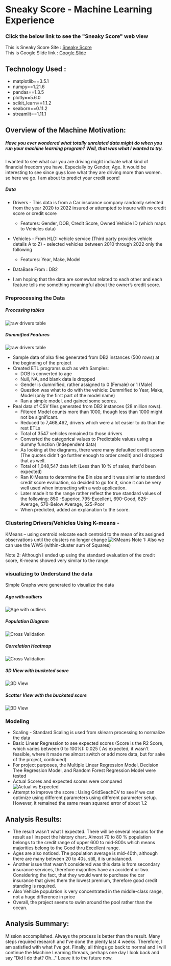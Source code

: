 # Sneaky Score - Machine Learning Experience 
### Click the below link to see the "Sneaky Score" web view
This is Sneaky Score Site : [Sneaky Score](https://sonmiannkim-sneakyscore-app-0dnw3w.streamlitapp.com/) <br>
This is Google Slide link : [Google Slide](https://docs.google.com/presentation/d/1_ZDp58ladiEjxcG45n7MzcwYHcuHrU8W/edit?usp=sharing&ouid=102621752871254853292&rtpof=true&sd=true)

## Technology Used : 
- matplotlib==3.5.1
- numpy==1.21.6
- pandas==1.3.5
- plotly==5.6.0
- scikit_learn==1.1.2
- seaborn==0.11.2
- streamlit==1.11.1


## Overview of the Machine Motivation:
##### Have you ever wondered what totally unrelated data might do when you run your machine learning program?  Well, that was what I wanted to try.
I wanted to see what car you are driving might indicate what kind of financial freedom you have. Especially by Gender, Age.  It would be interesting to see since guys 
love what they are driving more than women.  so here we go.  I am about to predict your credit score!

##### Data
-	Drivers - This data is from a Car insurance company randomly selected from the year 2020 to 2022 insured or attempted to insure with no credit score or credit score
	- Features: Gender, DOB, Credit Score, Owned Vehicle ID (which maps to Vehicles data)
-	Vehicles - From HLDI vehicle service (Third party provides vehicle details A to Z) - selected vehicles between 2010 through 2022 only the following
	- Features: Year, Make, Model
	
- 	DataBase From : DB2
	
-	I am hoping that the data are somewhat related to each other and each feature tells me something meaningful about the owner’s credit score.

### Preprocessing the Data  

##### Processing tables
![raw drivers table](Images/readme_raw_tables.PNG)	<br>

##### Dummified Features
![raw drivers table](Images/readme_features.PNG)	<br>

-	Sample data of xlsx files generated from DB2 instances (500 rows) at the beginning of the project
- 	Created ETL programs such as with Samples:
	- DOB is converted to age	
	- Null, NA, and blank data is dropped
	- Gender is dummified, rather assigned to 0 (Female) or 1 (Male)
	- Question was what to do with the vehicle:  Dummified to Year, Make, Model (only the first part of the model name)
	- Ran a simple model, and gained some scores.
-	Real data of CSV files generated from DB2 instances (28 million rows).
	- Filtered Model counts more than 1000, though less than 1000 might not be significant.
	- Reduced to 7,468,462, drivers which were a lot easier to do than the rest ETLs
	- Total of 3547 vehicles remained to those drivers
	- Converted the categorical values to Predictable values using a dummy  function (Independent data)
	- As looking at the diagrams, there were many defaulted credit scores (The quotes didn't go further enough to order credit) and I dropped that as well.
	- Total of 1,048,547 data left (Less than 10 % of sales, that'd been expected)
	- Ran K-Means to determine the Bin size and it was similar to standard credit score evaluation, so decided to go for it, since it can be very well used when interacting with a web application.
	- Later made it to the range rather reflect the true standard values of the following: 850 -Superior, 795-Excellent, 690-Good, 625-Average, 570-Below Average, 525-Poor 
	- When predicted, added an explanation to the score.
	
### Clustering Drivers/Vehicles Using K-means - 
KMeans – using centroid relocate each centroid to the mean of its assigned observations until the clusters no longer change
![KMeans](Images/elbow_diagram.PNG)	
Note 1: Also we can use the WWS (within-cluster sum of Squares)

Note 2: Although I ended up using the standard evaluation of the credit score, K-means showed very similar to the range.

### visualizing to Understand the data
Simple Graphs were generated to visualize the data
##### Age with outliers
![Age with outliers](Images/age_outliers.PNG)
##### Population Diagram
![Cross Validation](Images/population_diagram.PNG)
##### Correlation Heatmap
![Cross Validation](Images/co_eff_plot.PNG)
##### 3D View with bucketed score
![3D View](Images/scored_bucket.PNG)
##### Scatter View with the bucketed score
![3D View](Images/scatter_bucket.PNG)

### Modeling
- Scaling - Standard Scaling is used from sklearn processing to normalize the data
- Basic Linear Regression to see expected scores (Score is the R2 Score, which varies between 0 to 100%): 0.025 ( As expected, it wasn't feasible, where it made me almost switch or add more data, but for sake of the project, continued)
- For project purposes, the Multiple Linear Regression Model, Decision Tree Regression Model, and Random Forest Regression Model were tested
- Actual Scores and expected scores were compared
![Actual vs Expected](Images/actual_predicted_score.PNG)
- Attempt to improve the score : Using GridSeachCV to see if we can optimize using different parameters using different parameter setup.  However, it remained the same mean squared error of about 1.2

## Analysis Results:
- The result wasn't what I expected.  There will be several reasons for the result as I inspect the history chart. Almost 70 to 80 % population belongs to the credit range of upper 600 to mid-800s which means majorities belong to the Good thru Excellent range.
- Ages are also noticed. The population average is mid-40th, although there are many between 20 to 40s, still, it is unbalanced.
- Another issue that wasn't considered was this data is from secondary insurance services, therefore majorities have an accident or two.  Considering the fact, that they would want to purchase the car insurance that gives them the lowest premium, therefore good credit standing is required.
- Also Vehicle population is very concentrated in the middle-class range, not a huge difference in price
- Overall, the project seems to swim around the pool rather than the ocean. 

## Analysis Summary:
Mission accomplished. Always the process is better than the result.  Many steps required research and I've done the plenty last 4 weeks. 
Therefore, I am satisfied with what I've got. Finally, all things go back to normal and I will continue the Machine Learning threads, perhaps one day I look back and say "Did I do that? Oh..." Leave it to the future now.


